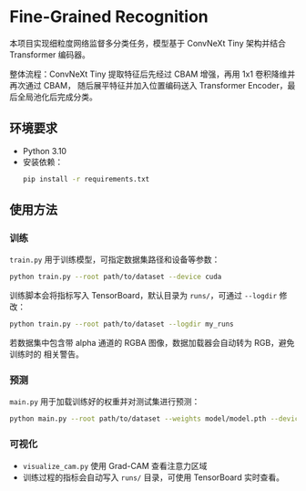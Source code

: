 # Fine-Grained Recognition

本项目实现细粒度网络监督多分类任务，模型基于 ConvNeXt Tiny 架构并结合 Transformer 编码器。

整体流程：ConvNeXt Tiny 提取特征后先经过 CBAM 增强，再用 1x1 卷积降维并再次通过 CBAM，
随后展平特征并加入位置编码送入 Transformer Encoder，最后全局池化后完成分类。

## 环境要求
- Python 3.10
- 安装依赖：
  ```bash
  pip install -r requirements.txt
  ```

## 使用方法

### 训练
`train.py` 用于训练模型，可指定数据集路径和设备等参数：
```bash
python train.py --root path/to/dataset --device cuda
```
训练脚本会将指标写入 TensorBoard，默认目录为 `runs/`，可通过 `--logdir` 修改：
```bash
python train.py --root path/to/dataset --logdir my_runs
```

若数据集中包含带 alpha 通道的 RGBA 图像，数据加载器会自动转为 RGB，避免训练时的
相关警告。

### 预测
`main.py` 用于加载训练好的权重并对测试集进行预测：
```bash
python main.py --root path/to/dataset --weights model/model.pth --device cuda
```

### 可视化
- `visualize_cam.py` 使用 Grad-CAM 查看注意力区域
- 训练过程的指标会自动写入 `runs/` 目录，可使用 TensorBoard 实时查看。

